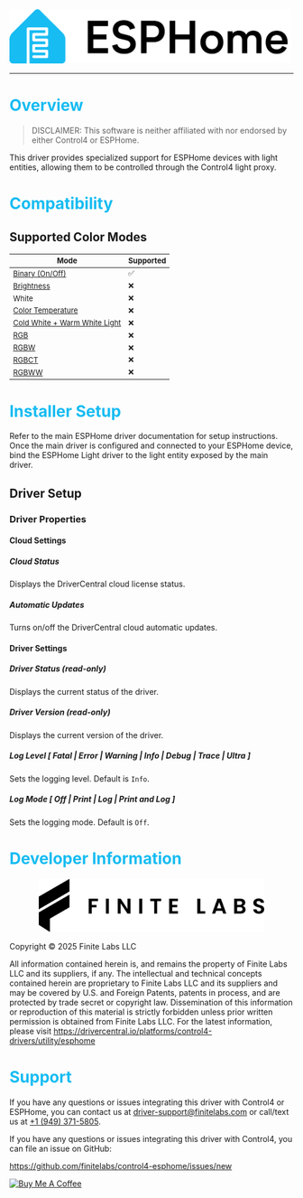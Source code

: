 [copyright]: # "Copyright 2025 Finite Labs, LLC. All rights reserved."

<style>
@media print {
   .noprint {
      visibility: hidden;
      display: none;
   }
   * {
        -webkit-print-color-adjust: exact;
        print-color-adjust: exact;
    }
}
</style>

<img alt="ESPHome" src="./images/header.png" width="500"/>

---

# <span style="color:#17BCF2">Overview</span>

<!-- #ifndef DRIVERCENTRAL -->

> DISCLAIMER: This software is neither affiliated with nor endorsed by either
> Control4 or ESPHome.

<!-- #endif -->

This driver provides specialized support for ESPHome devices with light
entities, allowing them to be controlled through the Control4 light proxy.

# <span style="color:#17BCF2">Compatibility</span>

## Supported Color Modes

<div style="font-size: small">

| Mode                                                                       | Supported |
| -------------------------------------------------------------------------- | --------- |
| [Binary (On/Off)](https://esphome.io/components/light/binary)              | ✅        |
| [Brightness](https://esphome.io/components/light/monochromatic)            | ❌        |
| White                                                                      | ❌        |
| [Color Temperature](https://esphome.io/components/light/color_temperature) | ❌        |
| [Cold White + Warm White Light](https://esphome.io/components/light/cwww)  | ❌        |
| [RGB](https://esphome.io/components/light/rgb)                             | ❌        |
| [RGBW](https://esphome.io/components/light/rgbw)                           | ❌        |
| [RGBCT](https://esphome.io/components/light/rgbct)                         | ❌        |
| [RGBWW](https://esphome.io/components/light/rgbww)                         | ❌        |

</div>

# <span style="color:#17BCF2">Installer Setup</span>

Refer to the main ESPHome driver documentation for setup instructions. Once the
main driver is configured and connected to your ESPHome device, bind the ESPHome
Light driver to the light entity exposed by the main driver.

## Driver Setup

### Driver Properties

<!-- #ifdef DRIVERCENTRAL -->

#### Cloud Settings

##### Cloud Status

Displays the DriverCentral cloud license status.

##### Automatic Updates

Turns on/off the DriverCentral cloud automatic updates.

<!-- #endif -->

#### Driver Settings

##### Driver Status (read-only)

Displays the current status of the driver.

##### Driver Version (read-only)

Displays the current version of the driver.

##### Log Level [ Fatal | Error | Warning | **_Info_** | Debug | Trace | Ultra ]

Sets the logging level. Default is `Info`.

##### Log Mode [ **_Off_** | Print | Log | Print and Log ]

Sets the logging mode. Default is `Off`.

<!-- #ifdef DRIVERCENTRAL -->

# <span style="color:#17BCF2">Developer Information</span>

<p align="center">
<img alt="Finite Labs" src="./images/finite-labs-logo.png" width="400"/>
</p>

Copyright © 2025 Finite Labs LLC

All information contained herein is, and remains the property of Finite Labs LLC
and its suppliers, if any. The intellectual and technical concepts contained
herein are proprietary to Finite Labs LLC and its suppliers and may be covered
by U.S. and Foreign Patents, patents in process, and are protected by trade
secret or copyright law. Dissemination of this information or reproduction of
this material is strictly forbidden unless prior written permission is obtained
from Finite Labs LLC. For the latest information, please visit
https://drivercentral.io/platforms/control4-drivers/utility/esphome

<!-- #endif -->

# <span style="color:#17BCF2">Support</span>

<!-- #ifdef DRIVERCENTRAL -->

If you have any questions or issues integrating this driver with Control4 or
ESPHome, you can contact us at
[driver-support@finitelabs.com](mailto:driver-support@finitelabs.com) or
call/text us at [+1 (949) 371-5805](tel:+19493715805).

<!-- #else -->

If you have any questions or issues integrating this driver with Control4, you
can file an issue on GitHub:

https://github.com/finitelabs/control4-esphome/issues/new

<a href="https://www.buymeacoffee.com/derek.miller" target="_blank"><img src="https://cdn.buymeacoffee.com/buttons/v2/default-yellow.png" alt="Buy Me A Coffee" style="height: 60px !important;width: 217px !important;" ></a>

<!-- #endif -->

<div style="page-break-after: always"></div>

<!-- #embed-changelog -->
